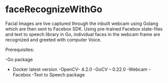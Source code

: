 # faceRecognizeWithGo
Facial Images are live captured through the inbuilt webcam using Golang which are then sent to Facebox SDK. Using pre-trained Facebox state-files and text to speech library in Go, individual faces in the webcam frame are recognized and greeted with computer Voice. 

Prerequisites:

-Go package
- Docker latest version
  -OpenCV- 4.2.0
   -GoCV – 0.22.0
    -Webcam
     -Facebox
      -Text to Speech package
